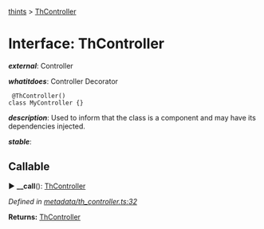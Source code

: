 [thints](../README.md) > [ThController](../interfaces/thcontroller.md)



# Interface: ThController

*__external__*: Controller

*__whatitdoes__*: Controller Decorator

     @ThController()
    class MyController {}

*__description__*: Used to inform that the class is a component and may have its dependencies injected.

*__stable__*: 


## Callable
► **__call**(): [ThController](thcontroller.md)




*Defined in [metadata/th_controller.ts:32](https://github.com/murilopl/ThinTS/blob/1882421/src/metadata/th_controller.ts#L32)*





**Returns:** [ThController](thcontroller.md)





